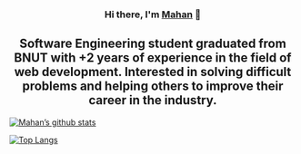 <h3 align="center">
Hi there, I'm <a href="https://www.yushi.dev/" target="_blank" rel="noreferrer">Mahan</a> 👋
</h3>

<h2 align="center">
Software Engineering student graduated from BNUT with +2 years of experience in the field of web development. Interested in solving difficult problems and helping others to improve their career in the industry.
</h2> 

[![Mahan’s github stats](https://github-readme-stats.vercel.app/api?username=moonergeek&show_icons=true&theme=radical)](https://github.com/moonergeek)

[![Top Langs](https://github-readme-stats.vercel.app/api/top-langs/?username=moonergeek&layout=compact&show_icons=true&theme=radical)](https://github.com/moonergeek)
